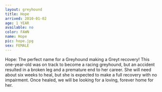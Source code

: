 ```yaml
---
layout: greyhound
title: Hope
arrived: 2010-01-02
age: 1 YEAR
available: no
color: FAWN
name: Hope
pic: hope.jpg
sex: FEMALE
---
```

Hope: The perfect name for a Greyhound making a Greyt recovery! This one-year-old was on track to become a racing
greyhound, but an accident resulted in a broken leg and a premature end to her career. She will need about six weeks to
heal, but she is expected to make a full recovery with no impairment. Once healed, we will be looking for a loving,
forever home for her.
